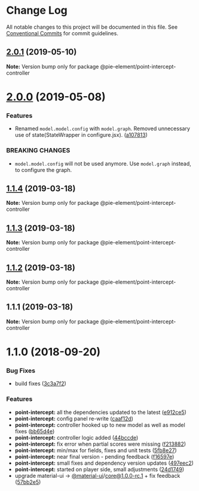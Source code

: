 # Change Log

All notable changes to this project will be documented in this file.
See [Conventional Commits](https://conventionalcommits.org) for commit guidelines.

## [2.0.1](https://github.com/pie-framework/pie-elements/compare/@pie-element/point-intercept-controller@2.0.0...@pie-element/point-intercept-controller@2.0.1) (2019-05-10)

**Note:** Version bump only for package @pie-element/point-intercept-controller





# [2.0.0](https://github.com/pie-framework/pie-elements/compare/@pie-element/point-intercept-controller@1.1.4...@pie-element/point-intercept-controller@2.0.0) (2019-05-08)


### Features

* Renamed `model.model.config` with `model.graph`. Removed unnecessary use of state(StateWrapper in configure.jsx). ([a107813](https://github.com/pie-framework/pie-elements/commit/a107813))


### BREAKING CHANGES

* `model.model.config` will not be used anymore. Use `model.graph` instead, to configure the graph.





## [1.1.4](https://github.com/pie-framework/pie-elements/compare/@pie-element/point-intercept-controller@1.1.3...@pie-element/point-intercept-controller@1.1.4) (2019-03-18)

**Note:** Version bump only for package @pie-element/point-intercept-controller





## [1.1.3](https://github.com/pie-framework/pie-elements/compare/@pie-element/point-intercept-controller@1.1.2...@pie-element/point-intercept-controller@1.1.3) (2019-03-18)

**Note:** Version bump only for package @pie-element/point-intercept-controller





## [1.1.2](https://github.com/pie-framework/pie-elements/compare/@pie-element/point-intercept-controller@1.1.1...@pie-element/point-intercept-controller@1.1.2) (2019-03-18)

**Note:** Version bump only for package @pie-element/point-intercept-controller





## 1.1.1 (2019-03-18)

**Note:** Version bump only for package @pie-element/point-intercept-controller





<a name="1.1.0"></a>
# 1.1.0 (2018-09-20)


### Bug Fixes

* build fixes ([3c3a7f2](https://github.com/pie-framework/pie-elements/commit/3c3a7f2))


### Features

* **point-intercept:** all the dependencies updated to the latest ([e912ce5](https://github.com/pie-framework/pie-elements/commit/e912ce5))
* **point-intercept:** config panel re-write ([caaf12d](https://github.com/pie-framework/pie-elements/commit/caaf12d))
* **point-intercept:** controller hooked up to new model as well as model fixes ([bb65d4e](https://github.com/pie-framework/pie-elements/commit/bb65d4e))
* **point-intercept:** controller logic added ([44bccde](https://github.com/pie-framework/pie-elements/commit/44bccde))
* **point-intercept:** fix error when partial scores were missing ([f213882](https://github.com/pie-framework/pie-elements/commit/f213882))
* **point-intercept:** min/max for fields, fixes and unit tests ([5fb8e27](https://github.com/pie-framework/pie-elements/commit/5fb8e27))
* **point-intercept:** near final version - pending feedback ([f16597e](https://github.com/pie-framework/pie-elements/commit/f16597e))
* **point-intercept:** small fixes and dependency version updates ([497eec2](https://github.com/pie-framework/pie-elements/commit/497eec2))
* **point-intercept:** started on player side, small adjustments ([24d1749](https://github.com/pie-framework/pie-elements/commit/24d1749))
* upgrade material-ui -> [@material-ui](https://github.com/material-ui)/core@1.0.0-rc.1 + fix feedback ([57bb2e5](https://github.com/pie-framework/pie-elements/commit/57bb2e5))

